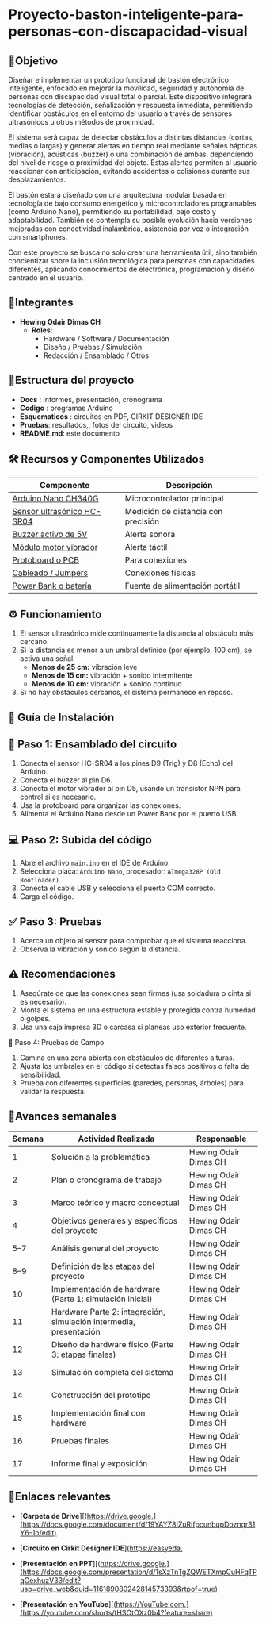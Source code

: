 # Proyecto-baston-inteligente-para-personas-con-discapacidad-visual

## 🎯Objetivo
Diseñar e implementar un prototipo funcional de bastón electrónico inteligente, enfocado en mejorar la movilidad, seguridad y autonomía de personas con discapacidad visual total o parcial. Este dispositivo integrará tecnologías de detección, señalización y respuesta inmediata, permitiendo identificar obstáculos en el entorno del usuario a través de sensores ultrasónicos u otros métodos de proximidad.

El sistema será capaz de detectar obstáculos a distintas distancias (cortas, medias o largas) y generar alertas en tiempo real mediante señales hápticas (vibración), acústicas (buzzer) o una combinación de ambas, dependiendo del nivel de riesgo o proximidad del objeto. Estas alertas permiten al usuario reaccionar con anticipación, evitando accidentes o colisiones durante sus desplazamientos.

El bastón estará diseñado con una arquitectura modular basada en tecnología de bajo consumo energético y microcontroladores programables (como Arduino Nano), permitiendo su portabilidad, bajo costo y adaptabilidad. También se contempla su posible evolución hacia versiones mejoradas con conectividad inalámbrica, asistencia por voz o integración con smartphones.

Con este proyecto se busca no solo crear una herramienta útil, sino también concientizar sobre la inclusión tecnológica para personas con capacidades diferentes, aplicando conocimientos de electrónica, programación y diseño centrado en el usuario.

## 👥Integrantes
- **Hewing Odair Dimas CH**  
  - **Roles**:  
    - Hardware / Software / Documentación  
    - Diseño / Pruebas / Simulación  
    - Redacción / Ensamblado / Otros

## 📁Estructura del proyecto
- **Docs** : informes, presentación, cronograma
- **Codigo** : programas Arduino 
- **Esquematicos** : circuitos en PDF, CIRKIT DESIGNER IDE
- **Pruebas**: resultados,, fotos del circuito, videos
- **README.md**: este documento

## 🛠️ Recursos y Componentes Utilizados

| Componente              | Descripción                        |
|-------------------------|------------------------------------|
| [Arduino Nano CH340G](https://naylampmechatronics.com/ardusystem-tarjetas/88-arduboard-nano-ch340g-mini-usb.html)            | Microcontrolador principal         |
| [Sensor ultrasónico HC-SR04](https://naylampmechatronics.com/sensores-proximida9d/10-sensor-ultrasonido-hc-sr04.html)  | Medición de distancia con precisión |   
| [Buzzer activo de 5V](https://www.electromania.pe/producto/buzzer-activo-de-5v/ )          | Alerta sonora                      |  
| [Módulo motor vibrador](https://mecatronica.saisac.pe/producto/modulo-motor-vibrador-pwm/)      | Alerta táctil                      |   
| [Protoboard o PCB](https://www.teslaelectronic.com.pe/producto/protoboard-830-puntos/?srsltid=AfmBOorUNzrG_SfqL80-2YSSKAOINMZ1qC-t08mY8mVDi2wpZLwlb3Xg)      | Para conexiones                    |
| [Cableado / Jumpers](https://hifisac.com/shop/sch4015phmc-cable-jumper-dupont-macho-hembra-de-colores-largo-15cm-x-40-hilos-de-cobre-aluminio-113#attr=)     | Conexiones físicas                 |
| [Power Bank o batería](https://hifisac.com/shop/il-406080-406080-bateria-de-3-7-v-3000mah-ion-litio-recargable-overclick-60x80mm-3181?page=2&category=356#attr=)| Fuente de alimentación portátil   |

## ⚙️ Funcionamiento

1. El sensor ultrasónico mide continuamente la distancia al obstáculo más cercano.
2. Si la distancia es menor a un umbral definido (por ejemplo, 100 cm), se activa una señal:
   - **Menos de 25 cm:** vibración leve
   - **Menos de 15 cm:** vibración + sonido intermitente
   - **Menos de 10 cm:** vibración + sonido continuo
3. Si no hay obstáculos cercanos, el sistema permanece en reposo.

## 📘 Guía de Instalación
## 🧰 Paso 1: Ensamblado del circuito

1. Conecta el sensor HC-SR04 a los pines D9 (Trig) y D8 (Echo) del Arduino.
2. Conecta el buzzer al pin D6.
3. Conecta el motor vibrador al pin D5, usando un transistor NPN para control si es necesario.
4. Usa la protoboard para organizar las conexiones.
5. Alimenta el Arduino Nano desde un Power Bank por el puerto USB.

## 💻 Paso 2: Subida del código

1. Abre el archivo `main.ino` en el IDE de Arduino.
2. Selecciona placa: `Arduino Nano`, procesador: `ATmega328P (Old Bootloader)`.
3. Conecta el cable USB y selecciona el puerto COM correcto.
4. Carga el código.

## ✅ Paso 3: Pruebas

1. Acerca un objeto al sensor para comprobar que el sistema reacciona.
2. Observa la vibración y sonido según la distancia.

## ⚠️ Recomendaciones
1. Asegúrate de que las conexiones sean firmes (usa soldadura o cinta si es necesario).
2. Monta el sistema en una estructura estable y protegida contra humedad o golpes.
3. Usa una caja impresa 3D o carcasa si planeas uso exterior frecuente.

🧪 Paso 4: Pruebas de Campo
1. Camina en una zona abierta con obstáculos de diferentes alturas.
2. Ajusta los umbrales en el código si detectas falsos positivos o falta de sensibilidad.
3. Prueba con diferentes superficies (paredes, personas, árboles) para validar la respuesta.
  
## 📅Avances semanales
| Semana | Actividad Realizada                                     | Responsable             |
|--------|----------------------------------------------------------|-------------------------|
| 1      | Solución a la problemática                              | Hewing Odair Dimas CH   |
| 2      | Plan o cronograma de trabajo                            | Hewing Odair Dimas CH   |
| 3      | Marco teórico y macro conceptual                        | Hewing Odair Dimas CH   |
| 4      | Objetivos generales y específicos del proyecto          | Hewing Odair Dimas CH   |
| 5–7    | Análisis general del proyecto                           | Hewing Odair Dimas CH   |
| 8–9    | Definición de las etapas del proyecto                   | Hewing Odair Dimas CH   |
| 10     | Implementación de hardware (Parte 1: simulación inicial)| Hewing Odair Dimas CH   |
| 11     | Hardware Parte 2: integración, simulación intermedia, presentación | Hewing Odair Dimas CH |
| 12     | Diseño de hardware físico (Parte 3: etapas finales)     | Hewing Odair Dimas CH   |
| 13     | Simulación completa del sistema                         | Hewing Odair Dimas CH   |
| 14     | Construcción del prototipo                              | Hewing Odair Dimas CH   |
| 15     | Implementación final con hardware                       | Hewing Odair Dimas CH   |
| 16     | Pruebas finales                                          | Hewing Odair Dimas CH   |
| 17     | Informe final y exposición                              | Hewing Odair Dimas CH   |

## 🔗Enlaces relevantes

- [**Carpeta de Drive**][(https://drive.google.](https://docs.google.com/document/d/19YAYZ8IZuRifpcunbupDoznqr31Y6-1o/edit)

- [**Circuito en Cirkit Designer IDE**][(https://easyeda.](https://app.cirkitdesigner.com/project/67272e73-9a4e-40c8-9393-b1d8ad5ef423)

- [**Presentación en PPT**][(https://drive.google.](https://docs.google.com/presentation/d/1sXzTnTgZQWETXmpCuHFqTPqGexhuzV33/edit?usp=drive_web&ouid=116189080242814573393&rtpof=true)
  
- [**Presentación en YouTube**][(https://YouTube.com.](https://youtube.com/shorts/tHSOtOXz0b4?feature=share)
